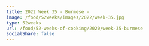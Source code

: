 ```yaml
---
title: 2022 Week 35 - Burmese - 
image: /food/52weeks/images/2022/week-35.jpg
type: 52weeks
url: /food/52-weeks-of-cooking/2020/week-35-burmese
socialShare: false
---
```

